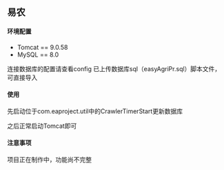 ##  易农

#### 环境配置

- Tomcat == 9.0.58
- MySQL == 8.0


连接数据库的配置请查看config
已上传数据库sql（easyAgriPr.sql）脚本文件，可直接导入


#### 使用

先启动位于com.eaproject.util中的CrawlerTimerStart更新数据库

之后正常启动Tomcat即可



#### 注意事项

项目正在制作中，功能尚不完整

